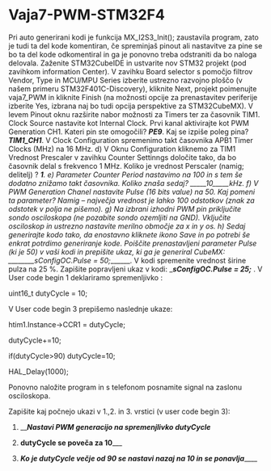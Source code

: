 # Vaja7-PWM-STM32F4
Pri auto generirani kodi je funkcija MX_I2S3_Init(); zaustavila program, zato je tudi ta del kode komentiran, če spreminjaš pinout ali nastavitve za pine se bo ta del kode odkomentiral in ga je ponovno treba odstraniti da bo naloga delovala.
 Zaženite STM32CubeIDE in ustvarite nov STM32 projekt (pod zavihkom information Center). V zavihku Board selector s pomočjo filtrov Vendor, Type in MCU/MPU Series izberite ustrezno razvojno ploščo (v našem primeru STM32F401C-Discovery), kliknite Next, projekt poimenujte vaja7_PWM in kliknite Finish (na možnosti opcije za prenastavitev periferije izberite Yes, izbrana naj bo tudi opcija perspektive za STM32CubeMX).
V levem Pinout oknu razširite nabor možnosti za Timers ter za časovnik TIM1. Clock Source nastavite kot Internal Clock. Prvi kanal aktivirajte kot PWM Generation CH1. Kateri pin ste omogočili? ___PE9___. Kaj se izpiše poleg pina? ___TIM1_CH1___.
 V Clock Configuration spremenimo takt časovnika APB1 Timer Clocks (MHz) na 16 MHz.
d) V Oknu Configuration kliknemo za TIM1 Vrednost Prescaler v zavihku Counter Settinngs določite tako, da bo časovnik delal s frekvenco 1 MHz. Koliko je vrednost Perscaler (namig; delitelj) ? ___1__.
e) Parameter Counter Period nastavimo na 100 in s tem še dodatno znižamo takt časovnika. Koliko znaša sedaj? _____10_____kHz.
f) V PWM Generation Chanel nastavite Pulse (16 bits value) na 50. Kaj pomeni ta parameter? Namig – največja vrednost je lahko 100 odstotkov (znak za odstotek v polja ne pišemo).
g) Na izbrani izhodni PWM pin priključite sondo osciloskopa (ne pozabite sondo ozemljiti na GND). Vključite osciloskop in ustrezno nastavite merilno območje za x in y os.
h) Sedaj generirajte kodo tako, da enostavno kliknete ikono Save in po potrebi še enkrat potrdimo generiranje kode.
Poiščite prenastavljeni parameter Pulse (ki je 50) v vaši kodi in prepišite ukaz, ki ga je generiral CubeMX: ________sConfigOC.Pulse = 50;_______. 
V kodi spremenite vrednost širine pulza na 25 %. Zapišite popravljeni ukaz v kodi:
__________sConfigOC.Pulse = 25;_________ .
 V User code begin 1 deklariramo spremenljivko :

uint16_t dutyCycle = 10;

V User code begin 3 prepišemo naslednje ukaze:

htim1.Instance->CCR1 = dutyCycle;

dutyCycle+=10;

if(dutyCycle>90) dutyCycle=10;

HAL_Delay(1000);

Ponovno naložite program in s telefonom posnamite signal na zaslonu osciloskopa.

Zapišite kaj počnejo ukazi v 1.,2. in 3. vrstici (v user code begin 3):

1. _________Nastavi PWM generacijo na spremenjlivko dutyCycle_______

2. ____dutyCycle se poveča za 10_______

3. ___Ko je dutyCycle večje od 90 se nastavi nazaj na 10 in se ponavlja_______
